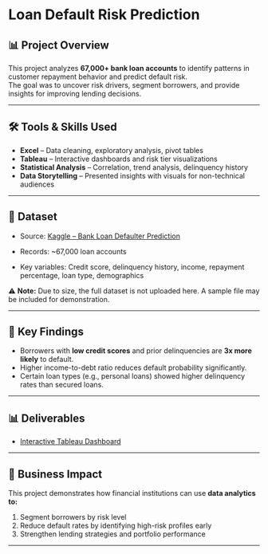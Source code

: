 # Loan Default Risk Prediction

## 📊 Project Overview
This project analyzes **67,000+ bank loan accounts** to identify patterns in customer repayment behavior and predict default risk.  
The goal was to uncover risk drivers, segment borrowers, and provide insights for improving lending decisions.

---

## 🛠️ Tools & Skills Used
- **Excel** – Data cleaning, exploratory analysis, pivot tables
- **Tableau** – Interactive dashboards and risk tier visualizations
- **Statistical Analysis** – Correlation, trend analysis, delinquency history
- **Data Storytelling** – Presented insights with visuals for non-technical audiences

---

## 📂 Dataset
- Source: [Kaggle – Bank Loan Defaulter Prediction](https://www.kaggle.com/datasets/ankitkalauni/bank-loan-defaulter-prediction-hackathon/data?select=train.csv)

- Records: ~67,000 loan accounts  
- Key variables: Credit score, delinquency history, income, repayment percentage, loan type, demographics  

⚠️ **Note:** Due to size, the full dataset is not uploaded here. A sample file may be included for demonstration.  

---

## 🚀 Key Findings
- Borrowers with **low credit scores** and prior delinquencies are **3x more likely** to default.  
- Higher income-to-debt ratio reduces default probability significantly.  
- Certain loan types (e.g., personal loans) showed higher delinquency rates than secured loans.  

---

## 📊 Deliverables
- [Interactive Tableau Dashboard](https://public.tableau.com/app/profile/jose.santos8298/viz/TableauProjectBanking/Story1?publish=yes)

---

## 🎯 Business Impact
This project demonstrates how financial institutions can use **data analytics to:**
1. Segment borrowers by risk level  
2. Reduce default rates by identifying high-risk profiles early  
3. Strengthen lending strategies and portfolio performance  

---
